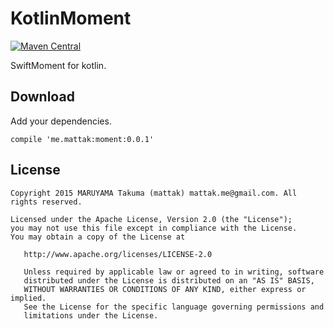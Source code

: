 # KotlinMoment

[![Maven Central](https://maven-badges.herokuapp.com/maven-central/me.mattak/moment/badge.svg)](https://maven-badges.herokuapp.com/maven-central/me.mattak/moment)

SwiftMoment for kotlin.

## Download

Add your dependencies.

```
compile 'me.mattak:moment:0.0.1'
```

## License

```
Copyright 2015 MARUYAMA Takuma (mattak) mattak.me@gmail.com. All rights reserved.

Licensed under the Apache License, Version 2.0 (the "License");
you may not use this file except in compliance with the License.
You may obtain a copy of the License at

   http://www.apache.org/licenses/LICENSE-2.0

   Unless required by applicable law or agreed to in writing, software
   distributed under the License is distributed on an "AS IS" BASIS,
   WITHOUT WARRANTIES OR CONDITIONS OF ANY KIND, either express or implied.
   See the License for the specific language governing permissions and
   limitations under the License.
```
